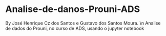 # Analise-de-danos-Prouni-ADS
By José Henrique Cz dos Santos e Gustavo dos Santos Moura. \n
Analise de dados do Prouni, no curso de ADS, usando o jupyter notebook
